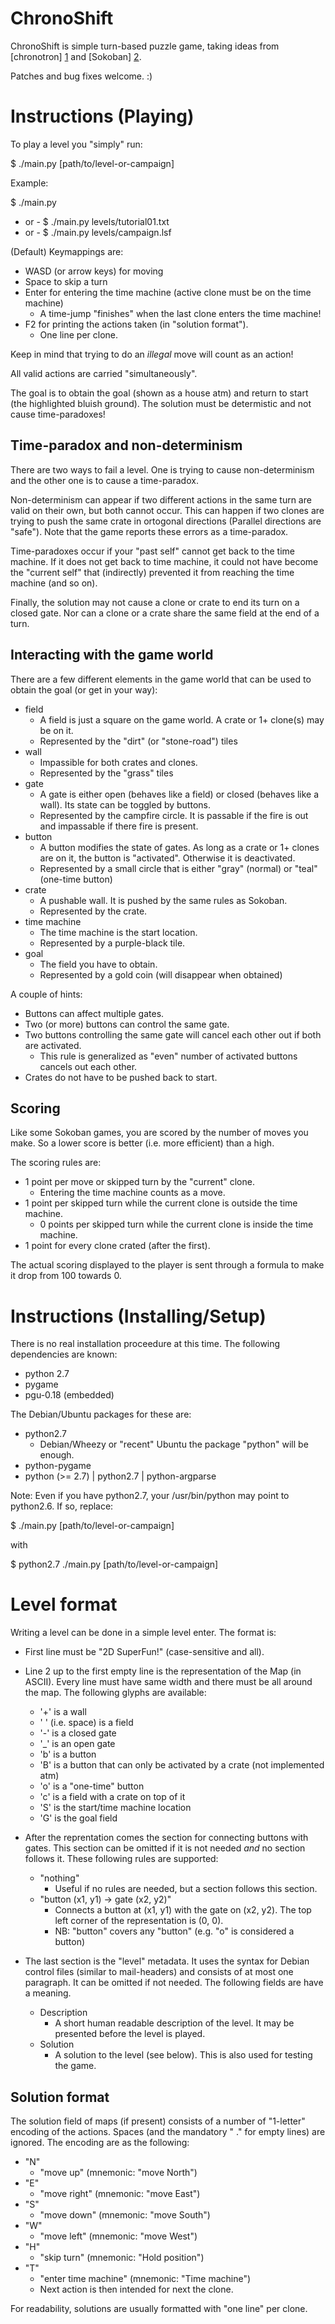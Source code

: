 ChronoShift
===========

ChronoShift is simple turn-based puzzle game, taking ideas from
[chronotron] [1] and [Sokoban] [2].

Patches and bug fixes welcome.  :)

[1]: http://www.kongregate.com/games/Scarybug/chronotron "chronotron"
[2]: http://en.wikipedia.org/wiki/Sokoban "Sokoban"

Instructions (Playing)
======================

To play a level you "simply" run:

 $ ./main.py [path/to/level-or-campaign]

Example:

 $ ./main.py
 - or -
 $ ./main.py levels/tutorial01.txt
 - or -
 $ ./main.py levels/campaign.lsf

(Default) Keymappings are:

 * WASD (or arrow keys) for moving
 * Space to skip a turn
 * Enter for entering the time machine
   (active clone must be on the time machine)
   - A time-jump "finishes" when the last clone enters the time
     machine!
 * F2 for printing the actions taken (in "solution format").
   - One line per clone.

Keep in mind that trying to do an _illegal_ move will count as an
action!

All valid actions are carried "simultaneously".

The goal is to obtain the goal (shown as a house atm) and return to
start (the highlighted bluish ground).  The solution must be
determistic and not cause time-paradoxes!

Time-paradox and non-determinism
--------------------------------

There are two ways to fail a level.  One is trying to cause
non-determinism and the other one is to cause a time-paradox.

Non-determinism can appear if two different actions in the same turn
are valid on their own, but both cannot occur.  This can happen if two
clones are trying to push the same crate in ortogonal directions
(Parallel directions are "safe").  Note that the game reports these
errors as a time-paradox.

Time-paradoxes occur if your "past self" cannot get back to the time
machine.  If it does not get back to time machine, it could not have
become the "current self" that (indirectly) prevented it from reaching
the time machine (and so on).

Finally, the solution may not cause a clone or crate to end its turn
on a closed gate.  Nor can a clone or a crate share the same field at
the end of a turn.

Interacting with the game world
-------------------------------

There are a few different elements in the game world that can be used
to obtain the goal (or get in your way):

 * field
   - A field is just a square on the game world.  A crate or 1+
     clone(s) may be on it.
   - Represented by the "dirt" (or "stone-road") tiles
 * wall
   - Impassible for both crates and clones.
   - Represented by the "grass" tiles
 * gate
   - A gate is either open (behaves like a field) or closed (behaves
     like a wall). Its state can be toggled by buttons.
   - Represented by the campfire circle.  It is passable if the fire
     is out and impassable if there fire is present.
 * button
   - A button modifies the state of gates.  As long as a crate or 1+
     clones are on it, the button is "activated".  Otherwise it is
     deactivated.
   - Represented by a small circle that is either "gray" (normal) or
     "teal" (one-time button)
 * crate
   - A pushable wall.  It is pushed by the same rules as Sokoban.
   - Represented by the crate.
 * time machine
   - The time machine is the start location.
   - Represented by a purple-black tile.
 * goal
   - The field you have to obtain.
   - Represented by a gold coin (will disappear when obtained)

A couple of hints:

 * Buttons can affect multiple gates.
 * Two (or more) buttons can control the same gate.
 * Two buttons controlling the same gate will cancel each other out if
   both are activated.
   - This rule is generalized as "even" number of activated buttons
     cancels out each other.
 * Crates do not have to be pushed back to start.

Scoring
-------

Like some Sokoban games, you are scored by the number of moves you
make.  So a lower score is better (i.e. more efficient) than a high.

The scoring rules are:

 * 1 point per move or skipped turn by the "current" clone.
   - Entering the time machine counts as a move.
 * 1 point per skipped turn while the current clone is outside the time machine.
   - 0 points per skipped turn while the current clone is inside the time machine.
 * 1 point for every clone crated (after the first).

The actual scoring displayed to the player is sent through a formula
to make it drop from 100 towards 0.


Instructions (Installing/Setup)
===============================

There is no real installation proceedure at this time.  The following dependencies
are known:

 * python 2.7
 * pygame
 * pgu-0.18 (embedded)

The Debian/Ubuntu packages for these are:

 * python2.7
   - Debian/Wheezy or "recent" Ubuntu the package "python" will be enough.
 * python-pygame
 * python (>= 2.7) | python2.7 | python-argparse

Note: Even if you have python2.7, your /usr/bin/python may point to python2.6.  If
so, replace:

  $ ./main.py [path/to/level-or-campaign]

with

  $ python2.7 ./main.py [path/to/level-or-campaign]


Level format
============

Writing a level can be done in a simple level enter.  The format is:

 * First line must be "2D SuperFun!" (case-sensitive and all).
 * Line 2 up to the first empty line is the representation of the Map
   (in ASCII).  Every line must have same width and there must be all
   around the map.  The following glyphs are available:

   * '+' is a wall
   * ' ' (i.e. space) is a field
   * '-' is a closed gate
   * '_' is an open gate
   * 'b' is a button
   * 'B' is a button that can only be activated by a crate (not implemented atm)
   * 'o' is a "one-time" button
   * 'c' is a field with a crate on top of it
   * 'S' is the start/time machine location
   * 'G' is the goal field

 * After the reprentation comes the section for connecting buttons
   with gates.  This section can be omitted if it is not needed _and_
   no section follows it.  These following rules are supported:

   * "nothing"
     - Useful if no rules are needed, but a section follows this section.
   * "button (x1, y1) -> gate (x2, y2)"
     - Connects a button at (x1, y1) with the gate on (x2, y2).  The
       top left corner of the representation is (0, 0).
     - NB: "button" covers any "button" (e.g. "o" is considered a button)

 * The last section is the "level" metadata.  It uses the syntax for Debian control
   files (similar to mail-headers) and consists of at most one paragraph.  It can
   be omitted if not needed.  The following fields are have a meaning.

   * Description
     - A short human readable description of the level.  It may be
       presented before the level is played.
   * Solution
     - A solution to the level (see below).  This is also used for
       testing the game.


Solution format
---------------

The solution field of maps (if present) consists of a number of
"1-letter" encoding of the actions.  Spaces (and the mandatory " ."
for empty lines) are ignored.  The encoding are as the following:

 * "N"
   - "move up"  (mnemonic: "move North")
 * "E"
   - "move right"  (mnemonic: "move East")
 * "S"
   - "move down"  (mnemonic: "move South")
 * "W"
   - "move left"  (mnemonic: "move West")
 * "H"
   - "skip turn"  (mnemonic: "Hold position")
 * "T"
   - "enter time machine"  (mnemonic: "Time machine")
   - Next action is then intended for next the clone.

For readability, solutions are usually formatted with "one line" per
clone.

